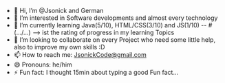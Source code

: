 - 👋 Hi, I’m @Jsonick and German
- 👀 I’m interested in Software developments and almost every technology
- 🌱 I’m currently learning Java(5/10), HTML/CSS(3/10) and JS(1/10) -- #(.../...) --> ist the rating of progress in my learning Topics
- 💞️ I’m looking to collaborate on every Project who need some little help, also to improve my own skills :D
- 📫 How to reach me: JsonickCode@gmail.com
- 😄 Pronouns: he/him
- ⚡ Fun fact: I thought 15min about typing a good Fun fact...

